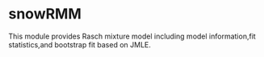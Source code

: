 # snowRMM
 This module provides Rasch mixture model including model information,fit statistics,and bootstrap fit based on JMLE.
